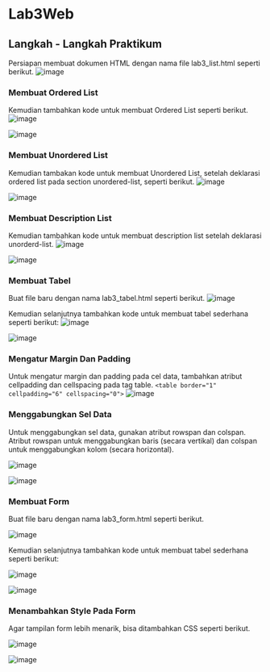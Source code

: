 # Lab3Web
## Langkah - Langkah Praktikum
Persiapan membuat dokumen HTML dengan nama file lab3_list.html seperti berikut.
![image](/screenshot/ss1.png)
### Membuat Ordered List
Kemudian tambahkan kode untuk membuat Ordered List seperti berikut.
![image](/screenshot/ss2.png) <p>
![image](/screenshot/ss3.png)
### Membuat Unordered List
Kemudian tambakan kode untuk membuat Unordered List, setelah deklarasi ordered list pada
section unordered-list, seperti berikut.
![image](/screenshot/ss4.png)<p>
![image](/screenshot/ss5.png)
### Membuat Description List
Kemudian tambahkan kode untuk membuat description list setelah deklarasi unorderd-list.
![image](/screenshot/ss6.png)<p>
![image](/screenshot/ss7.png)
### Membuat Tabel
Buat file baru dengan nama lab3_tabel.html seperti berikut.
![image](/screenshot/ss8.png)<p>
Kemudian selanjutnya tambahkan kode untuk membuat tabel sederhana seperti berikut:
![image](/screenshot/ss9.png)<p>
![image](/screenshot/ss10.png)
### Mengatur Margin Dan Padding
Untuk mengatur margin dan padding pada cel data, tambahkan atribut cellpadding dan
cellspacing pada tag table.
`<table border="1" cellpadding="6" cellspacing="0">`
![image](/screenshot/ss11.png)
### Menggabungkan Sel Data
Untuk menggabungkan sel data, gunakan atribut rowspan dan colspan. Atribut rowspan untuk
menggabungkan baris (secara vertikal) dan colspan untuk menggabungkan kolom (secara
horizontal). <p>
![image](/screenshot/ss12.png)<p>
![image](/screenshot/ss13.png)
### Membuat Form
Buat file baru dengan nama lab3_form.html seperti berikut. <p>
![image](/screenshot/ss14.png)<p>
Kemudian selanjutnya tambahkan kode untuk membuat tabel sederhana seperti berikut: <p>
![image](/screenshot/ss15.png)<p>
![image](/screenshot/ss16.png)
### Menambahkan Style Pada Form
Agar tampilan form lebih menarik, bisa ditambahkan CSS seperti berikut. <p>
![image](/screenshot/ss17.png)<p>
![image](/screenshot/ss18.png)